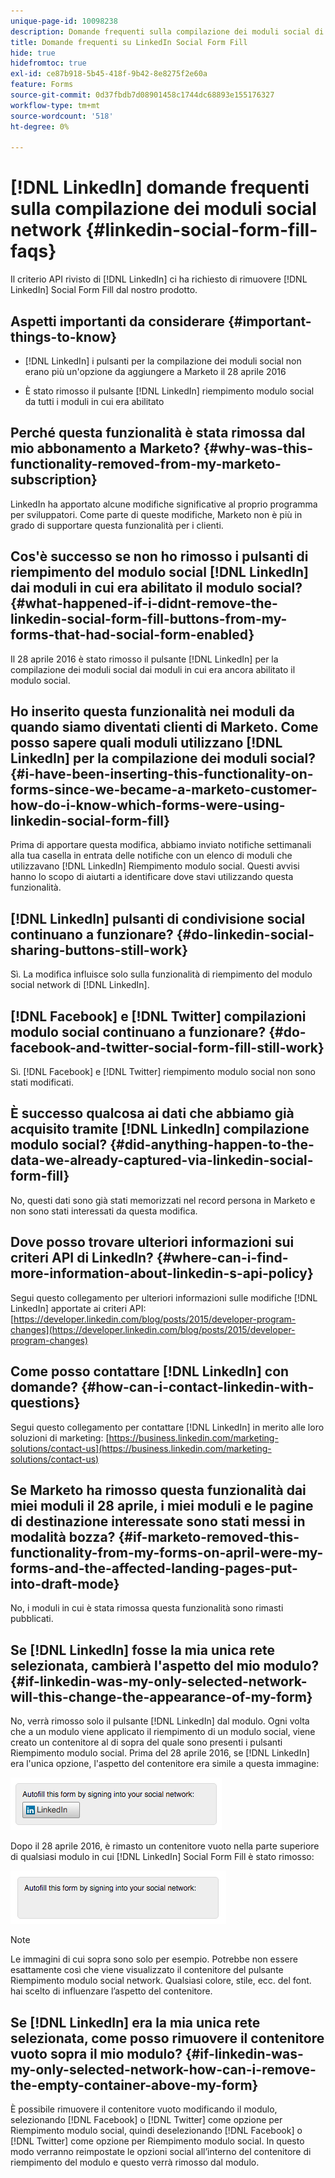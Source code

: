 ```yaml
---
unique-page-id: 10098238
description: Domande frequenti sulla compilazione dei moduli social di LinkedIn - Documentazione di Marketo - Documentazione del prodotto
title: Domande frequenti su LinkedIn Social Form Fill
hide: true
hidefromtoc: true
exl-id: ce87b918-5b45-418f-9b42-8e8275f2e60a
feature: Forms
source-git-commit: 0d37fbdb7d08901458c1744dc68893e155176327
workflow-type: tm+mt
source-wordcount: '518'
ht-degree: 0%

---
```


# [!DNL LinkedIn] domande frequenti sulla compilazione dei moduli social network {#linkedin-social-form-fill-faqs}

Il criterio API rivisto di [!DNL LinkedIn] ci ha richiesto di rimuovere [!DNL LinkedIn] Social Form Fill dal nostro prodotto.

## Aspetti importanti da considerare {#important-things-to-know}

* [!DNL LinkedIn] i pulsanti per la compilazione dei moduli social non erano più un&#39;opzione da aggiungere a Marketo il 28 aprile 2016

* È stato rimosso il pulsante [!DNL LinkedIn] riempimento modulo social da tutti i moduli in cui era abilitato

## Perché questa funzionalità è stata rimossa dal mio abbonamento a Marketo? {#why-was-this-functionality-removed-from-my-marketo-subscription}

LinkedIn ha apportato alcune modifiche significative al proprio programma per sviluppatori. Come parte di queste modifiche, Marketo non è più in grado di supportare questa funzionalità per i clienti.

## Cos&#39;è successo se non ho rimosso i pulsanti di riempimento del modulo social [!DNL LinkedIn] dai moduli in cui era abilitato il modulo social? {#what-happened-if-i-didnt-remove-the-linkedin-social-form-fill-buttons-from-my-forms-that-had-social-form-enabled}

Il 28 aprile 2016 è stato rimosso il pulsante [!DNL LinkedIn] per la compilazione dei moduli social dai moduli in cui era ancora abilitato il modulo social.

## Ho inserito questa funzionalità nei moduli da quando siamo diventati clienti di Marketo. Come posso sapere quali moduli utilizzano [!DNL LinkedIn] per la compilazione dei moduli social? {#i-have-been-inserting-this-functionality-on-forms-since-we-became-a-marketo-customer-how-do-i-know-which-forms-were-using-linkedin-social-form-fill}

Prima di apportare questa modifica, abbiamo inviato notifiche settimanali alla tua casella in entrata delle notifiche con un elenco di moduli che utilizzavano [!DNL LinkedIn] Riempimento modulo social. Questi avvisi hanno lo scopo di aiutarti a identificare dove stavi utilizzando questa funzionalità.

## [!DNL LinkedIn] pulsanti di condivisione social continuano a funzionare? {#do-linkedin-social-sharing-buttons-still-work}

Sì.  La modifica influisce solo sulla funzionalità di riempimento del modulo social network di [!DNL LinkedIn].

## [!DNL Facebook] e [!DNL Twitter] compilazioni modulo social continuano a funzionare? {#do-facebook-and-twitter-social-form-fill-still-work}

Sì.  [!DNL Facebook] e [!DNL Twitter] riempimento modulo social non sono stati modificati.

## È successo qualcosa ai dati che abbiamo già acquisito tramite [!DNL LinkedIn] compilazione modulo social? {#did-anything-happen-to-the-data-we-already-captured-via-linkedin-social-form-fill}

No, questi dati sono già stati memorizzati nel record persona in Marketo e non sono stati interessati da questa modifica.

## Dove posso trovare ulteriori informazioni sui criteri API di LinkedIn? {#where-can-i-find-more-information-about-linkedin-s-api-policy}

Segui questo collegamento per ulteriori informazioni sulle modifiche [!DNL LinkedIn] apportate ai criteri API: [https://developer.linkedin.com/blog/posts/2015/developer-program-changes](https://developer.linkedin.com/blog/posts/2015/developer-program-changes)

## Come posso contattare [!DNL LinkedIn] con domande? {#how-can-i-contact-linkedin-with-questions}

Segui questo collegamento per contattare [!DNL LinkedIn] in merito alle loro soluzioni di marketing: [https://business.linkedin.com/marketing-solutions/contact-us](https://business.linkedin.com/marketing-solutions/contact-us)

## Se Marketo ha rimosso questa funzionalità dai miei moduli il 28 aprile, i miei moduli e le pagine di destinazione interessate sono stati messi in modalità bozza? {#if-marketo-removed-this-functionality-from-my-forms-on-april-were-my-forms-and-the-affected-landing-pages-put-into-draft-mode}

No, i moduli in cui è stata rimossa questa funzionalità sono rimasti pubblicati.

## Se [!DNL LinkedIn] fosse la mia unica rete selezionata, cambierà l&#39;aspetto del mio modulo? {#if-linkedin-was-my-only-selected-network-will-this-change-the-appearance-of-my-form}

No, verrà rimosso solo il pulsante [!DNL LinkedIn] dal modulo. Ogni volta che a un modulo viene applicato il riempimento di un modulo social, viene creato un contenitore al di sopra del quale sono presenti i pulsanti Riempimento modulo social. Prima del 28 aprile 2016, se [!DNL LinkedIn] era l&#39;unica opzione, l&#39;aspetto del contenitore era simile a questa immagine:

![—](assets/one.png)

Dopo il 28 aprile 2016, è rimasto un contenitore vuoto nella parte superiore di qualsiasi modulo in cui [!DNL LinkedIn] Social Form Fill è stato rimosso:

![—](assets/two.png)

>[!NOTE]
>
>Le immagini di cui sopra sono solo per esempio. Potrebbe non essere esattamente così che viene visualizzato il contenitore del pulsante Riempimento modulo social network. Qualsiasi colore, stile, ecc. del font. hai scelto di influenzare l’aspetto del contenitore.

## Se [!DNL LinkedIn] era la mia unica rete selezionata, come posso rimuovere il contenitore vuoto sopra il mio modulo? {#if-linkedin-was-my-only-selected-network-how-can-i-remove-the-empty-container-above-my-form}

È possibile rimuovere il contenitore vuoto modificando il modulo, selezionando [!DNL Facebook] o [!DNL Twitter] come opzione per Riempimento modulo social, quindi deselezionando [!DNL Facebook] o [!DNL Twitter] come opzione per Riempimento modulo social. In questo modo verranno reimpostate le opzioni social all’interno del contenitore di riempimento del modulo e questo verrà rimosso dal modulo.
